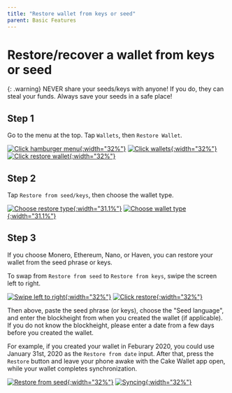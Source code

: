 ```yaml
---
title: "Restore wallet from keys or seed"
parent: Basic Features
---
```


# Restore/recover a wallet from keys or seed

{: .warning}
NEVER share your seeds/keys with anyone! If you do, they can steal your funds. Always save your seeds in a safe place!

## Step 1

Go to the menu at the top. Tap `Wallets`, then `Restore Wallet`.

[![Click hamburger menu](/images/restore-1.jpg){:width="32%"}](/images/restore-1.jpg)
[![Click wallets](/images/restore-2.jpg){:width="32%"}](/images/restore-2.jpg)
[![Click restore wallet](/images/restore-3.jpg){:width="32%"}](/images/restore-3.jpg)

## Step 2

Tap `Restore from seed/keys`, then choose the wallet type.

[![Choose restore type](/images/restore-8-1.png){:width="31.1%"}](/images/restore-8-1.png)
[![Choose wallet type](/images/restore-8.png){:width="31.1%"}](/images/restore-8.jpg)

## Step 3

If you choose Monero, Ethereum, Nano, or Haven, you can restore your wallet from the seed phrase or keys.

To swap from `Restore from seed` to `Restore from keys`, swipe the screen left to right.

[![Swipe left to right](/images/restore-4.jpg){:width="32%"}](/images/restore-4.jpg)
[![Click restore](/images/restore-5.jpg){:width="32%"}](/images/restore-5.jpg)

Then above, paste the seed phrase (or keys), choose the "Seed language", and enter the blockheight from when you created the wallet (if applicable). If you do not know the blockheight, please enter a date from a few days before you created the wallet.

For example, if you created your wallet in Feburary 2020, you could use January 31st, 2020 as the `Restore from date` input. After that, press the `Restore` button and leave your phone awake with the Cake Wallet app open, while your wallet completes synchronization.

[![Restore from seed](/images/restore-6.jpg){:width="32%"}](/images/restore-6.jpg)
[![Syncing](/images/restore-7.jpg){:width="32%"}](/images/restore-7.jpg)